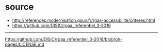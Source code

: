 
# source

* http://references.modernisation.gouv.fr/rgaa-accessibilite/criteres.html
* https://github.com/DISIC/rgaa_referentiel_3-2016

----

https://github.com/DISIC/rgaa_referentiel_3-2016/blob/gh-pages/LICENSE.md
